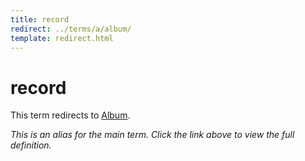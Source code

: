 ```yaml
---
title: record
redirect: ../terms/a/album/
template: redirect.html
---
```


# record

This term redirects to [Album](../terms/a/album/).

*This is an alias for the main term. Click the link above to view the full definition.*

